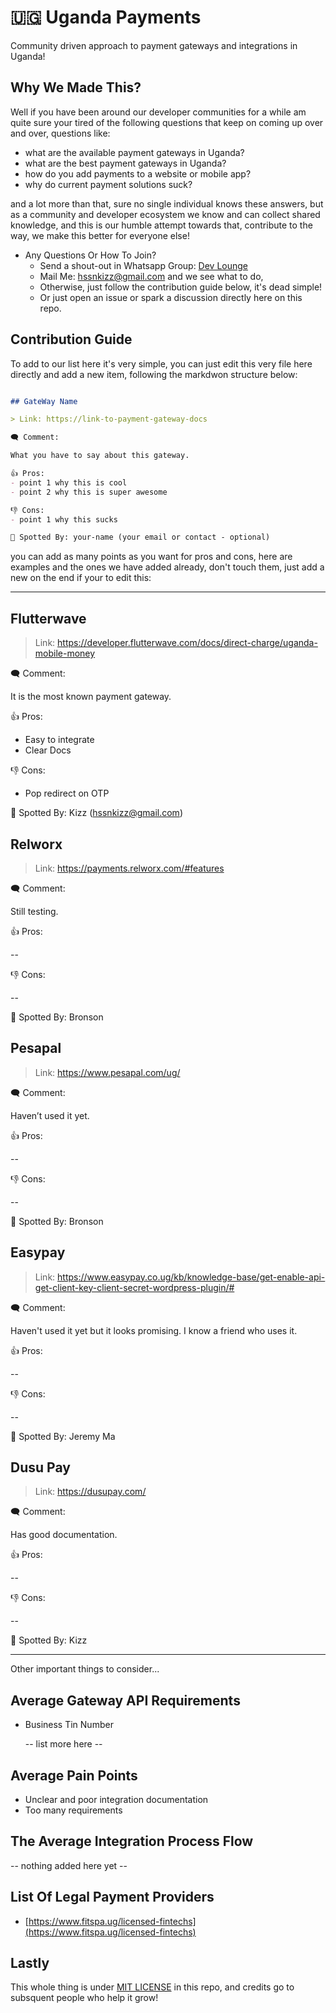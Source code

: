 # 🇺🇬 Uganda Payments

Community driven approach to payment gateways and integrations in Uganda!

## Why We Made This?

Well if you have been around our developer communities for a while am quite sure your tired of the following questions that keep on coming up over and over, questions like:

- what are the available payment gateways in Uganda?
- what are the best payment gateways in Uganda?
- how do you add payments to a website or mobile app?
- why do current payment solutions suck?

and a lot more than that, sure no single individual knows these answers, but as a community and developer ecosystem we know and can collect shared knowledge, and this is our humble attempt towards that, contribute to the way, we make this better for everyone else!

- Any Questions Or How To Join?
  - Send a shout-out in Whatsapp Group: [Dev Lounge](https://chat.whatsapp.com/J1iI7DOhrVu8lVMRIF3cJ1)
  - Mail Me: <hssnkizz@gmail.com> and we see what to do,
  - Otherwise, just follow the contribution guide below, it's dead simple!
  - Or just open an issue or spark a discussion directly here on this repo.

## Contribution Guide

To add to our list here it's very simple, you can just edit this very file here directly and add a new item, following the markdwon structure below:

``` markdown

## GateWay Name

> Link: https://link-to-payment-gateway-docs

🗨️ Comment:

What you have to say about this gateway.

👍 Pros:
- point 1 why this is cool
- point 2 why this is super awesome

👎 Cons:
- point 1 why this sucks

👏 Spotted By: your-name (your email or contact - optional)

```

you can add as many points as you want for pros and cons, here are examples and the ones we have added already, don't touch them, just add a new on the end if your to edit this:

----

<!-- Gateways List Start -->

## Flutterwave

> Link: <https://developer.flutterwave.com/docs/direct-charge/uganda-mobile-money>

🗨️ Comment:

It is the most known payment gateway.

👍 Pros:

- Easy to integrate
- Clear Docs

👎 Cons:

- Pop redirect on OTP

👏 Spotted By: Kizz (<hssnkizz@gmail.com>)

## Relworx

> Link: <https://payments.relworx.com/#features>

🗨️ Comment:

Still testing.

👍 Pros:

--

👎 Cons:

--

👏 Spotted By: Bronson

## Pesapal

> Link: <https://www.pesapal.com/ug/>

🗨️ Comment:

Haven’t used it yet.

👍 Pros:

--

👎 Cons:

--

👏 Spotted By: Bronson

## Easypay

> Link: <https://www.easypay.co.ug/kb/knowledge-base/get-enable-api-get-client-key-client-secret-wordpress-plugin/#>

🗨️ Comment:

Haven't used it yet but it looks promising. I know a friend who uses it.

👍 Pros:

--

👎 Cons:

--

👏 Spotted By: Jeremy Ma

## Dusu Pay

> Link: <https://dusupay.com/>

🗨️ Comment:

Has good documentation.

👍 Pros:

--

👎 Cons:

--

👏 Spotted By: Kizz

<!-- Gateways List End -->

----

Other important things to consider...

## Average Gateway API Requirements

- Business Tin Number

  -- list more here --

## Average Pain Points

- Unclear and poor integration documentation
- Too many requirements

## The Average Integration Process Flow

-- nothing added here yet --

## List Of Legal Payment Providers

- [https://www.fitspa.ug/licensed-fintechs](https://www.fitspa.ug/licensed-fintechs)

## Lastly

This whole thing is under [MIT LICENSE](./LICENSE) in this repo, and credits go to subsquent people who help it grow!
